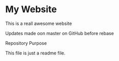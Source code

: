 # My Website

This is a reall awesome website

Updates made oon master on GitHub before rebase

 Repository Purpose

This file is just a readme file.
